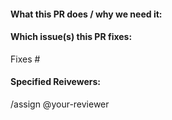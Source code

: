 #### What this PR does / why we need it:


#### Which issue(s) this PR fixes:
Fixes #

#### Specified Reivewers:
/assign @your-reviewer

